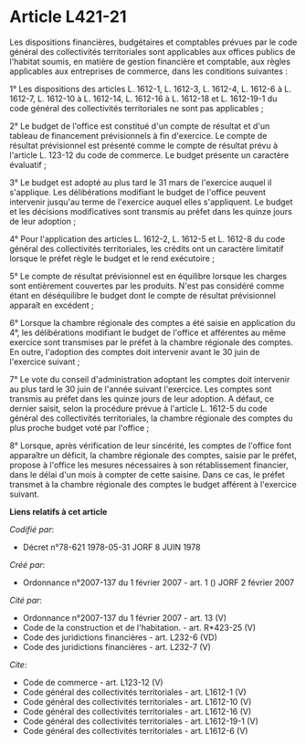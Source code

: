 # Article L421-21

Les dispositions financières, budgétaires et comptables prévues par le code général des collectivités territoriales sont
applicables aux offices publics de l'habitat soumis, en matière de gestion financière et comptable, aux règles applicables
aux entreprises de commerce, dans les conditions suivantes : 

1° Les dispositions des articles L. 1612-1, L. 1612-3, L. 1612-4, L. 1612-6 à L. 1612-7, L. 1612-10 à L. 1612-14, L. 1612-16
à L. 1612-18 et L. 1612-19-1 du code général des collectivités territoriales ne sont pas applicables ; 

2° Le budget de l'office est constitué d'un compte de résultat et d'un tableau de financement prévisionnels à fin d'exercice.
Le compte de résultat prévisionnel est présenté comme le compte de résultat prévu à l'article L. 123-12 du code de commerce.
Le budget présente un caractère évaluatif ; 

3° Le budget est adopté au plus tard le 31 mars de l'exercice auquel il s'applique. Les délibérations modifiant le budget de
l'office peuvent intervenir jusqu'au terme de l'exercice auquel elles s'appliquent. Le budget et les décisions modificatives
sont transmis au préfet dans les quinze jours de leur adoption ; 

4° Pour l'application des articles L. 1612-2, L. 1612-5 et L. 1612-8 du code général des collectivités territoriales, les
crédits ont un caractère limitatif lorsque le préfet règle le budget et le rend exécutoire ; 

5° Le compte de résultat prévisionnel est en équilibre lorsque les charges sont entièrement couvertes par les produits. N'est
pas considéré comme étant en déséquilibre le budget dont le compte de résultat prévisionnel apparaît en excédent ; 

6° Lorsque la chambre régionale des comptes a été saisie en application du 4°, les délibérations modifiant le budget de
l'office et afférentes au même exercice sont transmises par le préfet à la chambre régionale des comptes. En outre,
l'adoption des comptes doit intervenir avant le 30 juin de l'exercice suivant ; 

7° Le vote du conseil d'administration adoptant les comptes doit intervenir au plus tard le 30 juin de l'année suivant
l'exercice. Les comptes sont transmis au préfet dans les quinze jours de leur adoption. A défaut, ce dernier saisit, selon la
procédure prévue à l'article L. 1612-5 du code général des collectivités territoriales, la chambre régionale des comptes du
plus proche budget voté par l'office ; 

8° Lorsque, après vérification de leur sincérité, les comptes de l'office font apparaître un déficit, la chambre régionale
des comptes, saisie par le préfet, propose à l'office les mesures nécessaires à son rétablissement financier, dans le délai
d'un mois à compter de cette saisine. Dans ce cas, le préfet transmet à la chambre régionale des comptes le budget afférent à
l'exercice suivant.

**Liens relatifs à cet article**

_Codifié par_:

  - Décret n°78-621 1978-05-31 JORF 8 JUIN 1978

_Créé par_:

  - Ordonnance n°2007-137 du 1 février 2007 - art. 1 () JORF 2 février 2007

_Cité par_:

  - Ordonnance n°2007-137 du 1 février 2007 - art. 13 (V)
  - Code de la construction et de l'habitation. - art. R*423-25 (V)
  - Code des juridictions financières - art. L232-6 (VD)
  - Code des juridictions financières - art. L232-7 (V)

_Cite_:

  - Code de commerce - art. L123-12 (V)
  - Code général des collectivités territoriales - art. L1612-1 (V)
  - Code général des collectivités territoriales - art. L1612-10 (V)
  - Code général des collectivités territoriales - art. L1612-16 (V)
  - Code général des collectivités territoriales - art. L1612-19-1 (V)
  - Code général des collectivités territoriales - art. L1612-6 (V)
